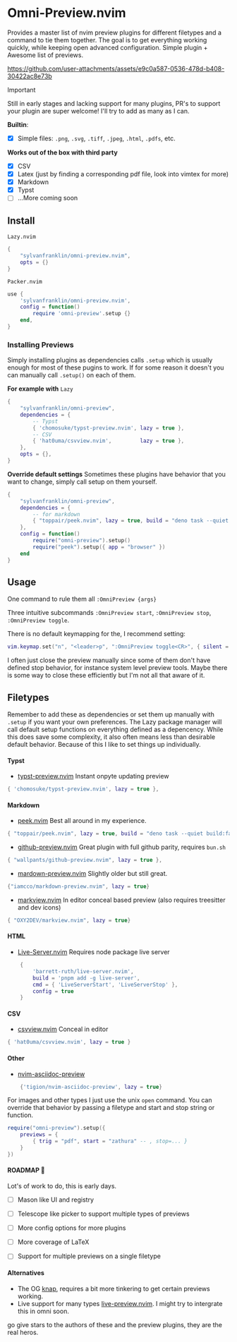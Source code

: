 # Omni-Preview.nvim

Provides a master list of nvim preview plugins for different filetypes and a
command to tie them together. The goal is to get everything working quickly, while keeping open advanced configuration. Simple plugin + Awesome list of previews.

https://github.com/user-attachments/assets/e9c0a587-0536-478d-b408-30422ac8e73b


> [!IMPORTANT]
> Still in early stages and lacking support for many plugins, PR's to support your plugin are super welcome! I'll try to add as many as I can.

**Builtin**: 
- [x] Simple files: `.png`, `.svg`, `.tiff`, `.jpeg`, `.html`, `.pdfs`, etc. 

**Works out of the box with third party** 
- [x] CSV 
- [x] Latex (just by finding a corresponding pdf file, look into vimtex for more)
- [x] Markdown
- [x] Typst
- [ ] ...More coming soon

## Install

`Lazy.nvim`

```lua
{
    "sylvanfranklin/omni-preview.nvim",
    opts = {}
}
```
`Packer.nvim` 

```lua
use {
    'sylvanfranklin/omni-preview.nvim',
    config = function()
        require 'omni-preview'.setup {}
    end,
}
```

### Installing Previews
Simply installing plugins as dependencies calls `.setup` which is usually enough for most of these pugins to work. If for some reason it doesn't you can manually call `.setup()` on each of them. 

**For example with** `Lazy`

```lua 
{
    "sylvanfranklin/omni-preview",
    dependencies = {
        -- Typst
        { 'chomosuke/typst-preview.nvim', lazy = true },
        -- CSV
        { 'hat0uma/csvview.nvim',         lazy = true },
    },
    opts = {},
}
```
**Override default settings**
Sometimes these plugins have behavior that you want to change, simply call setup on them yourself.  

```lua
{
    "sylvanfranklin/omni-preview",
    dependencies = {
        -- for markdown
        { "toppair/peek.nvim", lazy = true, build = "deno task --quiet build:fast" } 
    },
    config = function()
        require("omni-preview").setup()
        require("peek").setup({ app = "browser" })
    end
}
```

## Usage

One command to rule them all
`:OmniPreview {args}`

Three intuitive subcommands
`:OmniPreview start`, `:OmniPreview stop`, `:OmniPreview toggle`. 

There is no default keymapping for the, I recommend setting: 

```lua
vim.keymap.set("n", "<leader>p", ":OmniPreview toggle<CR>", { silent = true })
```

I often just close the preview manually since some of them don't have defined stop behavior, for instance system level preview tools. Maybe there is some way to close these efficiently but I'm not all that aware of it.    

## Filetypes

Remember to add these as dependencies or set them up manually with `.setup` if you want your own preferences. The Lazy package manager will call default setup functions on everything defined as a depencency. While this does save some complexity, it also often means less than desirable default behavior. Because of this I like to set things up individually. 

#### Typst


- [typst-preview.nvim](https://github.com/chomosuke/typst-preview.nvim) Instant onpyte updating preview  

```lua
{ 'chomosuke/typst-preview.nvim', lazy = true }, 
```


#### Markdown

- [peek.nvim](https://github.com/toppair/peek.nvim) Best all around in my experience.

```lua 
{ "toppair/peek.nvim", lazy = true, build = "deno task --quiet build:fast" },
```

- [github-preview.nvim](https://github.com/wallpants/github-preview.nvim?tab=readme-ov-file) Great plugin with full github parity, requires `bun.sh`

```lua
{ "wallpants/github-preview.nvim", lazy = true },
```

- [mardown-preview.nvim](https://github.com/iamcco/markdown-preview.nvim) Slightly older but still great.

```lua
{"iamcco/markdown-preview.nvim", lazy = true}
```
- [markview.nvim](https://github.com/OXY2DEV/markview.nvim) In editor conceal based preview (also requires treesitter and dev icons)
```lua
{ "OXY2DEV/markview.nvim", lazy = true}
```

#### HTML

- [Live-Server.nvim](https://github.com/barrett-ruth/live-server.nvim) Requires node package live server

```lua
    {
        'barrett-ruth/live-server.nvim',
        build = 'pnpm add -g live-server',
        cmd = { 'LiveServerStart', 'LiveServerStop' },
        config = true
    }
```

#### CSV

- [csvview.nvim](https://github.com/hat0uma/csvview.nvim) Conceal in editor

```lua
{ 'hat0uma/csvview.nvim', lazy = true } 
```

#### Other

- [nvim-asciidoc-preview](https://github.com/tigion/nvim-asciidoc-preview?tab=readme-ov-file#installation)

```lua
    {'tigion/nvim-asciidoc-preview', lazy = true}
```

For images and other types I just use the unix `open` command. You can override that behavior by passing a filetype and start and stop string or function.

```lua
require("omni-preview").setup({
    previews = {
        { trig = "pdf", start = "zathura" -- , stop=... }
    }
})
```



#### ROADMAP 🌾
Lot's of work to do, this is early days. 
- [ ] Mason like UI and registry
- [ ] Telescope like picker to support multiple types of previews
- [ ] More config options for more plugins
- [ ] More coverage of LaTeX 
- [ ] Support for multiple previews on a single filetype


#### Alternatives

- The OG [knap](https://github.com/frabjous/knap), requires a bit more tinkering to get certain previews working.    
- Live support for many types [live-preview.nvim](https://github.com/brianhuster/live-preview.nvim). I might try to intergrate this in omni soon.

go give stars to the authors of these and the preview plugins, they are the real heros.
